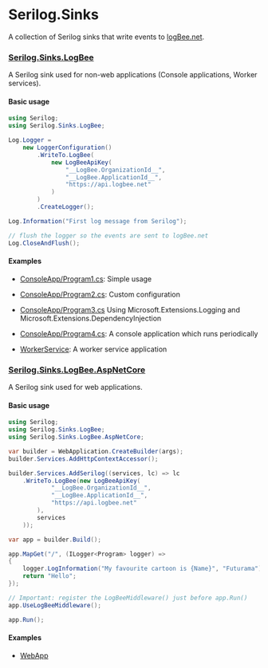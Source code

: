 # Serilog.Sinks

A collection of Serilog sinks that write events to [logBee.net](https://logbee.net).

### [Serilog.Sinks.LogBee](src/Serilog.Sinks.LogBee#readme)

A Serilog sink used for non-web applications (Console applications, Worker services).

#### Basic usage

```csharp
using Serilog;
using Serilog.Sinks.LogBee;

Log.Logger =
    new LoggerConfiguration()
        .WriteTo.LogBee(
            new LogBeeApiKey(
                "__LogBee.OrganizationId__",
                "__LogBee.ApplicationId__",
                "https://api.logbee.net"
            )
        )
        .CreateLogger();

Log.Information("First log message from Serilog");

// flush the logger so the events are sent to logBee.net
Log.CloseAndFlush();
```

#### Examples

- [ConsoleApp/Program1.cs](samples/Serilog.Sinks.LogBee_ConsoleApp/Program1.cs): Simple usage

- [ConsoleApp/Program2.cs](samples/Serilog.Sinks.LogBee_ConsoleApp/Program2.cs): Custom configuration

- [ConsoleApp/Program3.cs](samples/Serilog.Sinks.LogBee_ConsoleApp/Program3.cs) Using Microsoft.Extensions.Logging and Microsoft.Extensions.DependencyInjection

- [ConsoleApp/Program4.cs](samples/Serilog.Sinks.LogBee_ConsoleApp/Program4.cs): A console application which runs periodically

- [WorkerService](samples/Serilog.Sinks.LogBee_WorkerService/): A worker service application

### [Serilog.Sinks.LogBee.AspNetCore](src/Serilog.Sinks.LogBee.AspNetCore#readme)

A Serilog sink used for web applications.

#### Basic usage

```csharp
using Serilog;
using Serilog.Sinks.LogBee;
using Serilog.Sinks.LogBee.AspNetCore;

var builder = WebApplication.CreateBuilder(args);
builder.Services.AddHttpContextAccessor();

builder.Services.AddSerilog((services, lc) => lc
    .WriteTo.LogBee(new LogBeeApiKey(
            "__LogBee.OrganizationId__",
            "__LogBee.ApplicationId__",
            "https://api.logbee.net"
        ),
        services
    ));

var app = builder.Build();

app.MapGet("/", (ILogger<Program> logger) =>
{
    logger.LogInformation("My favourite cartoon is {Name}", "Futurama");
    return "Hello";
});

// Important: register the LogBeeMiddleware() just before app.Run()
app.UseLogBeeMiddleware();

app.Run();
```

#### Examples

 - [WebApp](samples/Serilog.Sinks.LogBee_WebApp/)